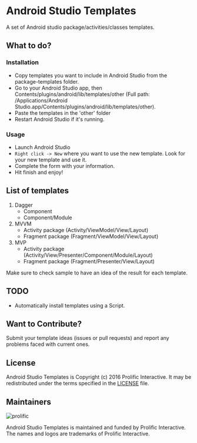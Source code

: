 # Android Studio Templates

A set of Android studio package/activities/classes templates.

## What to do?

### Installation

 * Copy templates you want to include in Android Studio from the package-templates folder.
 * Go to your Android Studio app, then Contents/plugins/android/lib/templates/other (Full path: /Applications/Android Studio.app/Contents/plugins/android/lib/templates/other).
 * Paste the templates in the 'other' folder
 * Restart Android Studio if it's running.

### Usage

 * Launch Android Studio
 * `Right click -> New` where you want to use the new template. Look for your new template and use it. 
 * Complete the form with your information.
 * Hit finish and enjoy!

## List of templates

1. Dagger
	* Component
	* Component/Module
2. MVVM
	* Activity package (Activity/ViewModel/View/Layout)
	* Fragment package (Fragment/ViewModel/View/Layout)
3. MVP
	* Activity package (Activity/View/Presenter/Component/Module/Layout)
	* Fragment package (Fragment/Presenter/View/Layout)

Make sure to check sample to have an idea of the result for each template.

## TODO

* Automatically install templates using a Script.

## Want to Contribute?

Submit your template ideas (issues or pull requests) and report any problems faced with current ones.

## License

Android Studio Templates is Copyright (c) 2016 Prolific Interactive. It may be redistributed under the terms specified in the [LICENSE] file.

[LICENSE]: /LICENSE

## Maintainers

![prolific](https://s3.amazonaws.com/prolificsitestaging/logos/Prolific_Logo_Full_Color.png)

Android Studio Templates is maintained and funded by Prolific Interactive. The names and logos are trademarks of Prolific Interactive.

